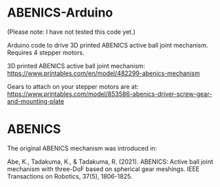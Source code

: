 # ABENICS-Arduino
(Please note: I have not tested this code yet.)

Arduino code to drive 3D printed ABENICS active ball joint mechanism. Requires 4 stepper motors.

3D printed ABENICS active ball joint mechanism: https://www.printables.com/en/model/482299-abenics-mechanism

Gears to attach on your stepper motors are at: https://www.printables.com/model/853586-abenics-driver-screw-gear-and-mounting-plate



# ABENICS
The original ABENICS mechanism was introduced in:

Abe, K., Tadakuma, K., & Tadakuma, R. (2021). ABENICS: Active ball joint mechanism with three-DoF based on spherical gear meshings. IEEE Transactions on Robotics, 37(5), 1806-1825.
